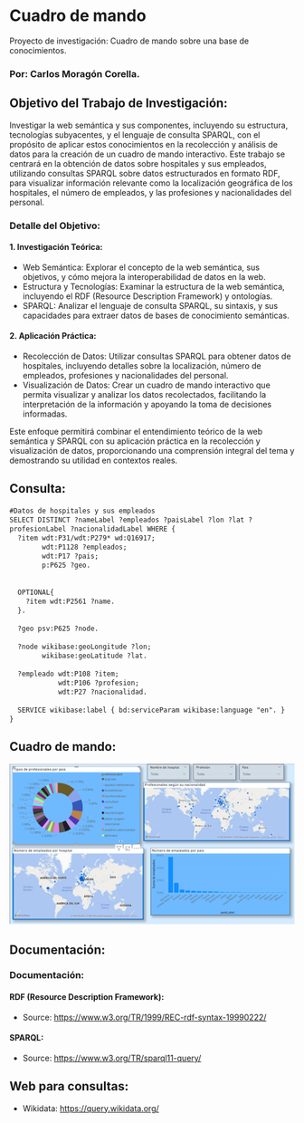 # Cuadro de mando
Proyecto de investigación: Cuadro de mando sobre una base de conocimientos.

### Por: Carlos Moragón Corella.

## Objetivo del Trabajo de Investigación:

Investigar la web semántica y sus componentes, incluyendo su estructura, tecnologías subyacentes, y el lenguaje de consulta SPARQL, con el propósito de aplicar estos conocimientos en la recolección y análisis de datos para la creación de un cuadro de mando interactivo. Este trabajo se centrará en la obtención de datos sobre hospitales y sus empleados, utilizando consultas SPARQL sobre datos estructurados en formato RDF, para visualizar información relevante como la localización geográfica de los hospitales, el número de empleados, y las profesiones y nacionalidades del personal.

### Detalle del Objetivo:

#### 1. Investigación Teórica:

* Web Semántica: Explorar el concepto de la web semántica, sus objetivos, y cómo mejora la interoperabilidad de datos en la web.
* Estructura y Tecnologías: Examinar la estructura de la web semántica, incluyendo el RDF (Resource Description Framework) y ontologías.
* SPARQL: Analizar el lenguaje de consulta SPARQL, su sintaxis, y sus capacidades para extraer datos de bases de conocimiento semánticas.

#### 2. Aplicación Práctica:

* Recolección de Datos: Utilizar consultas SPARQL para obtener datos de hospitales, incluyendo detalles sobre la localización, número de empleados, profesiones y nacionalidades del personal.
* Visualización de Datos: Crear un cuadro de mando interactivo que permita visualizar y analizar los datos recolectados, facilitando la interpretación de la información y apoyando la toma de decisiones informadas.

Este enfoque permitirá combinar el entendimiento teórico de la web semántica y SPARQL con su aplicación práctica en la recolección y visualización de datos, proporcionando una comprensión integral del tema y demostrando su utilidad en contextos reales.

## Consulta:
```{txt}
#Datos de hospitales y sus empleados
SELECT DISTINCT ?nameLabel ?empleados ?paisLabel ?lon ?lat ?profesionLabel ?nacionalidadLabel WHERE {
  ?item wdt:P31/wdt:P279* wd:Q16917;
        wdt:P1128 ?empleados;
        wdt:P17 ?pais;
        p:P625 ?geo.
  

  OPTIONAL{
    ?item wdt:P2561 ?name.
  }.
  
  ?geo psv:P625 ?node.
  
  ?node wikibase:geoLongitude ?lon;
        wikibase:geoLatitude ?lat.
  
  ?empleado wdt:P108 ?item;
            wdt:P106 ?profesion;
            wdt:P27 ?nacionalidad.
  
  SERVICE wikibase:label { bd:serviceParam wikibase:language "en". }
}
```

## Cuadro de mando:

![cuadro_de_mando](https://github.com/carlosMoragon/cuadro_de_mando/blob/main/ImagenCuadro.png)


## Documentación:

### Documentación:

#### RDF (Resource Description Framework):
* Source: https://www.w3.org/TR/1999/REC-rdf-syntax-19990222/

#### SPARQL:
* Source: https://www.w3.org/TR/sparql11-query/

## Web para consultas:
* Wikidata: https://query.wikidata.org/
